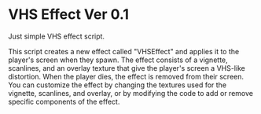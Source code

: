 # VHS Effect Ver 0.1
Just simple VHS effect script.

This script creates a new effect called "VHSEffect" and applies it to the player's screen when they spawn. 
The effect consists of a vignette, scanlines, and an overlay texture that give the player's screen a VHS-like distortion. 
When the player dies, the effect is removed from their screen. You can customize the effect by changing the textures used for the vignette, 
scanlines, and overlay, or by modifying the code to add or remove specific components of the effect.
